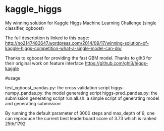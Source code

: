 kaggle_higgs
============

My winning solution for Kaggle Higgs Machine Learning Challenge (single classifier, xgboost)

The full description is linked to this page:
http://no2147483647.wordpress.com/2014/09/17/winning-solution-of-kaggle-higgs-competition-what-a-single-model-can-do/

Thanks to xgboost for providing the fast GBM model.
Thanks to glh3 for their original work on feature interface https://github.com/ghl3/higgs-kaggle 

#usage

test_xgboost_pandas.py: the cross validation script
higgs-numpy_pandas.py: the model generating script
higgs-pred_pandas.py: the submission generating script
run.all.sh: a simple script of generating model and generating submission

By running the default parameter of 3000 steps and max_depth of 9, one can reproduce the current best leaderboard score of 3.73 which is ranked 25th/1792
